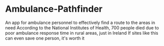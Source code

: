 # Ambulance-Pathfinder
An app for ambulance personnel to effectively find a route to the areas in need  According to the National Institutes of Health, 700 people died due to poor ambulance response time in rural areas, just in Ireland  If sites like this can even save one person, it's worth it
